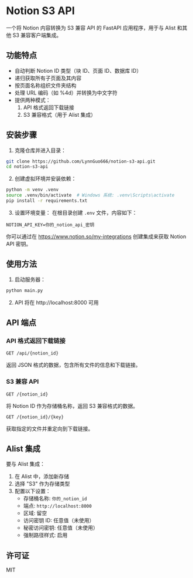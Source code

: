 # Notion S3 API

一个将 Notion 内容转换为 S3 兼容 API 的 FastAPI 应用程序，用于与 Alist 和其他 S3 兼容客户端集成。

## 功能特点

- 自动判断 Notion ID 类型（块 ID、页面 ID、数据库 ID）
- 递归获取所有子页面及其内容
- 按页面名称组织文件夹结构
- 处理 URL 编码（如 %4d）并转换为中文字符
- 提供两种模式：
  1. API 格式返回下载链接
  2. S3 兼容格式（用于 Alist 集成）

## 安装步骤

1. 克隆仓库并进入目录：
```bash
git clone https://github.com/LynnGuo666/notion-s3-api.git
cd notion-s3-api
```

2. 创建虚拟环境并安装依赖：
```bash
python -m venv .venv
source .venv/bin/activate  # Windows 系统: .venv\Scripts\activate
pip install -r requirements.txt
```

3. 设置环境变量：
在根目录创建 `.env` 文件，内容如下：
```
NOTION_API_KEY=你的_notion_api_密钥
```

你可以通过在 https://www.notion.so/my-integrations 创建集成来获取 Notion API 密钥。

## 使用方法

1. 启动服务器：
```bash
python main.py
```

2. API 将在 http://localhost:8000 可用

## API 端点

### API 格式返回下载链接

```
GET /api/{notion_id}
```

返回 JSON 格式的数据，包含所有文件的信息和下载链接。

### S3 兼容 API

```
GET /{notion_id}
```

将 Notion ID 作为存储桶名称，返回 S3 兼容格式的数据。

```
GET /{notion_id}/{key}
```

获取指定的文件并重定向到下载链接。

## Alist 集成

要与 Alist 集成：

1. 在 Alist 中，添加新存储
2. 选择 "S3" 作为存储类型
3. 配置以下设置：
   - 存储桶名称: `你的_notion_id`
   - 端点: `http://localhost:8000`
   - 区域: 留空
   - 访问密钥 ID: 任意值（未使用）
   - 秘密访问密钥: 任意值（未使用）
   - 强制路径样式: 启用

## 许可证

MIT
